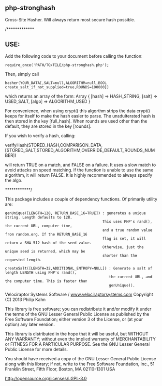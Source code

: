 ## php-stronghash

Cross-Site Hasher. Will always return most secure hash possible.	

/*************

## USE:	

Add the following code to your document before calling the function:

    require_once('PATH/TO/FILE/php-stronghash.php');

Then, simply call 

    hasher(YOUR_DATA[,SALT=null,ALGORITHM=null,BOOL create_salt_if_not_supplied=true,ROUNDS=100000])

which returns an array of the form:
    Array {
            [hash] => HASH_STRING,
	    [salt] => USED_SALT,
	    [algo] => ALGORITHM_USED
          }

For convenience, when using crypt() this algorthm strips the data crypt() keeps for itself to make the hash easier to parse. 
The unadulterated hash is then stored in the key [full_hash].
When rounds are used other than the default, they are stored in the key [rounds].

If you wish to verify a hash, calling:

  verifyHash(STORED_HASH,COMPARISON_DATA,[STORED_SALT,STORED_ALGORITHM,OVERRIDE_DEFAULT_ROUNDS_NUMBER])

will return TRUE on a match, and FALSE on a failure. It uses a slow match to avoid attacks on speed matching.
If the function is unable to use the same algorithm, it will return FALSE. It is highly recommended to always specify the algo.

************/

This package includes a couple of dependency functions. Of primarily
utility are:

    genUnique([LENGTH=128, RETURN_BASE_16=TRUE]) : generates a unique string. Length defaults to 128. 
                                                 This uses PHP's rand(), the current URL, computer time, 
                                                 and a true random value from random.org. If the RETURN_BASE_16 
                                                 flag is set, it will return a SHA-512 hash of the seed value. 
                                                 Otherwise, just the unique seed is returned, which may be 
                                                 shorter than the requested length.

    createSalt([LENGTH=32,ADDITIONAL_ENTROPY=NULL]) : Generate a salt of length LENGTH using PHP's rand(), 
                                                    the current URL, and the computer time. This is faster than
                                                    genUnique().



Velociraptor Systems Software / www.velociraptorsystems.com
Copyright (C) 2013 Philip Kahn

This library is free software; you can redistribute it and/or
modify it under the terms of the GNU Lesser General Public
License as published by the Free Software Foundation; either
version 3 of the License, or (at your option) any later version.

This library is distributed in the hope that it will be useful,
but WITHOUT ANY WARRANTY; without even the implied warranty of
MERCHANTABILITY or FITNESS FOR A PARTICULAR PURPOSE.  See the GNU
Lesser General Public License for more details.

You should have received a copy of the GNU Lesser General Public
License along with this library; if not, write to the Free Software
Foundation, Inc., 51 Franklin Street, Fifth Floor, Boston, MA
02110-1301  USA

http://opensource.org/licenses/LGPL-3.0
